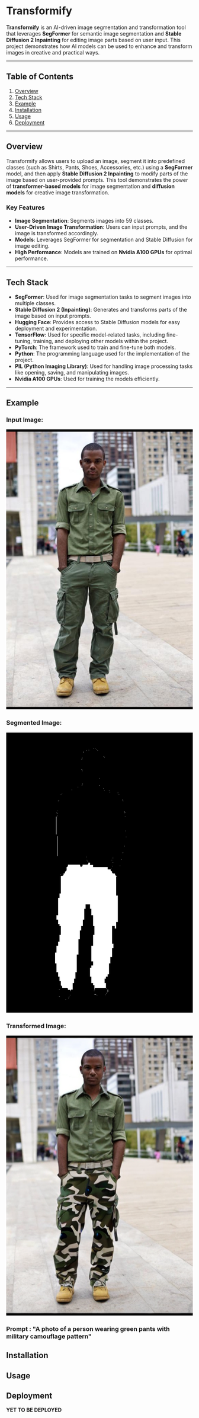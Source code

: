 # Transformify

**Transformify** is an AI-driven image segmentation and transformation tool that leverages **SegFormer** for semantic image segmentation and **Stable Diffusion 2 Inpainting** for editing image parts based on user input. This project demonstrates how AI models can be used to enhance and transform images in creative and practical ways.

---

## **Table of Contents**

1. [Overview](#overview)
2. [Tech Stack](#tech-stack)
3. [Example](#example)
4. [Installation](#installation)
5. [Usage](#usage)
6. [Deployment](#deployment)

---

## **Overview**

Transformify allows users to upload an image, segment it into predefined classes (such as Shirts, Pants, Shoes, Accessories, etc.) using a **SegFormer** model, and then apply **Stable Diffusion 2 Inpainting** to modify parts of the image based on user-provided prompts. This tool demonstrates the power of **transformer-based models** for image segmentation and **diffusion models** for creative image transformation.

### **Key Features**
- **Image Segmentation**: Segments images into 59 classes.
- **User-Driven Image Transformation**: Users can input prompts, and the image is transformed accordingly.
- **Models**: Leverages SegFormer for segmentation and Stable Diffusion for image editing.
- **High Performance**: Models are trained on **Nvidia A100 GPUs** for optimal performance.

---

## **Tech Stack**

- **SegFormer**: Used for image segmentation tasks to segment images into multiple classes.
- **Stable Diffusion 2 (Inpainting)**: Generates and transforms parts of the image based on input prompts.
- **Hugging Face**: Provides access to Stable Diffusion models for easy deployment and experimentation.
- **TensorFlow**: Used for specific model-related tasks, including fine-tuning, training, and deploying other models within the project.
- **PyTorch**: The framework used to train and fine-tune both models.
- **Python**: The programming language used for the implementation of the project.
- **PIL (Python Imaging Library)**: Used for handling image processing tasks like opening, saving, and manipulating images.
- **Nvidia A100 GPUs**: Used for training the models efficiently.

---

## **Example**

### Input Image:
![Input Image](./TestImages/sourceImage.png)

### Segmented Image:
![Segmented Image](./TestImages/mask.png)

### Transformed Image:
![Transformed Image](./TestImages/generatedImage.png)

### Prompt : "A photo of a person wearing green pants with military camouflage pattern"


## **Installation**
## **Usage**
## **Deployment**

**YET TO BE DEPLOYED**

